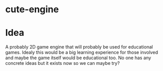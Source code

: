 # cute-engine

# Idea
A probably 2D game engine that will probably be used for educational games. Idealy this would be a big learning experience for those involved and maybe the game itself would be educational too. No one has any concrete ideas but it exists now so we can maybe try?
